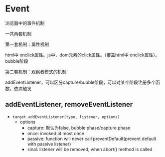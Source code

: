 # Event

浏览器中的事件机制

一共两套机制

第一套机制：属性机制

html中 onclick属性。js中，dom元素的click属性。（覆盖html中 onclick属性）。bubble阶段

第二套机制：观察者模式的机制

addEventListener，可以区分capture/bubble阶段，可以对某个阶段注册多个函数，依次触发

## addEventListener, removeEventListener

- `target.addEventListener(type, listener, options)`
  - options
    - capture: 默认为false, bubble phase/capture phase
    - once: invoked at most once
    - passive: function will never call preventDefault(prevent default with passive listener)
    - sinal: listener will be removed, when abort() method is called